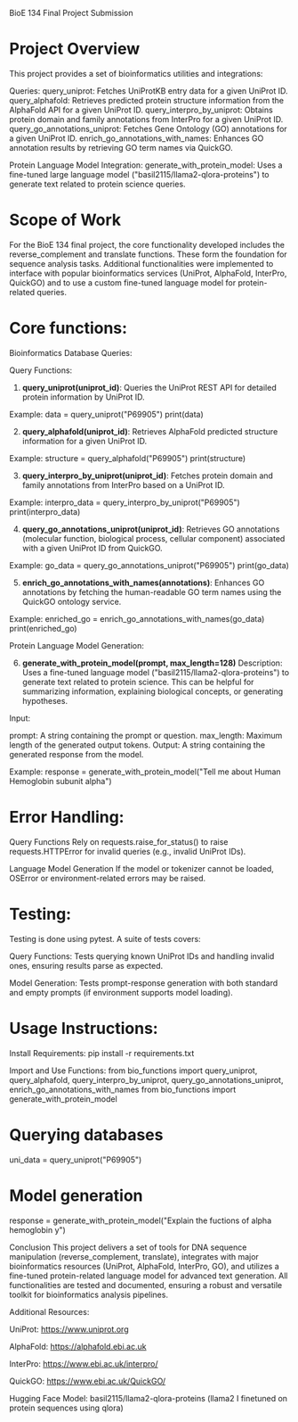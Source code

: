 BioE 134 Final Project Submission
# Project Overview
This project provides a set of bioinformatics utilities and integrations:

Queries:
query_uniprot: Fetches UniProtKB entry data for a given UniProt ID.
query_alphafold: Retrieves predicted protein structure information from the AlphaFold API for a given UniProt ID.
query_interpro_by_uniprot: Obtains protein domain and family annotations from InterPro for a given UniProt ID.
query_go_annotations_uniprot: Fetches Gene Ontology (GO) annotations for a given UniProt ID.
enrich_go_annotations_with_names: Enhances GO annotation results by retrieving GO term names via QuickGO.

Protein Language Model Integration:
generate_with_protein_model: Uses a fine-tuned large language model ("basil2115/llama2-qlora-proteins") to generate text related to protein science queries.

# Scope of Work
For the BioE 134 final project, the core functionality developed includes the reverse_complement and translate functions. These form the foundation for sequence analysis tasks. Additional functionalities were implemented to interface with popular bioinformatics services (UniProt, AlphaFold, InterPro, QuickGO) and to use a custom fine-tuned language model for protein-related queries.

# Core functions:

Bioinformatics Database Queries:

Query Functions:
1. **query_uniprot(uniprot_id)**:
Queries the UniProt REST API for detailed protein information by UniProt ID.

Example:
data = query_uniprot("P69905")
print(data)

2. **query_alphafold(uniprot_id)**:
Retrieves AlphaFold predicted structure information for a given UniProt ID.

Example:
structure = query_alphafold("P69905")
print(structure)

3. **query_interpro_by_uniprot(uniprot_id)**:
Fetches protein domain and family annotations from InterPro based on a UniProt ID.

Example:
interpro_data = query_interpro_by_uniprot("P69905")
print(interpro_data)

4. **query_go_annotations_uniprot(uniprot_id)**:
Retrieves GO annotations (molecular function, biological process, cellular component) associated with a given UniProt ID from QuickGO.

Example:
go_data = query_go_annotations_uniprot("P69905")
print(go_data)

5. **enrich_go_annotations_with_names(annotations)**:
Enhances GO annotations by fetching the human-readable GO term names using the QuickGO ontology service.

Example:
enriched_go = enrich_go_annotations_with_names(go_data)
print(enriched_go)

Protein Language Model Generation:

6. **generate_with_protein_model(prompt, max_length=128)**
Description:
Uses a fine-tuned language model ("basil2115/llama2-qlora-proteins") to generate text related to protein science. This can be helpful for summarizing information, explaining biological concepts, or generating hypotheses.

Input:

prompt: A string containing the prompt or question.
max_length: Maximum length of the generated output tokens.
Output:
A string containing the generated response from the model.

Example:
response = generate_with_protein_model("Tell me about Human Hemoglobin subunit alpha")

# Error Handling:
Query Functions
Rely on requests.raise_for_status() to raise requests.HTTPError for invalid queries (e.g., invalid UniProt IDs).

Language Model Generation
If the model or tokenizer cannot be loaded, OSError or environment-related errors may be raised.

# Testing:
Testing is done using pytest. A suite of tests covers:

Query Functions:
Tests querying known UniProt IDs and handling invalid ones, ensuring results parse as expected.

Model Generation:
Tests prompt-response generation with both standard and empty prompts (if environment supports model loading).

# Usage Instructions:

Install Requirements:
pip install -r requirements.txt

Import and Use Functions:
from bio_functions import query_uniprot, query_alphafold, query_interpro_by_uniprot, query_go_annotations_uniprot, enrich_go_annotations_with_names
from bio_functions import generate_with_protein_model

# Querying databases
uni_data = query_uniprot("P69905")

# Model generation
response = generate_with_protein_model("Explain the fuctions of alpha hemoglobin y")

Conclusion
This project delivers a set of tools for DNA sequence manipulation (reverse_complement, translate), integrates with major bioinformatics resources (UniProt, AlphaFold, InterPro, GO), and utilizes a fine-tuned protein-related language model for advanced text generation. All functionalities are tested and documented, ensuring a robust and versatile toolkit for bioinformatics analysis pipelines.

Additional Resources:

UniProt: https://www.uniprot.org

AlphaFold: https://alphafold.ebi.ac.uk

InterPro: https://www.ebi.ac.uk/interpro/

QuickGO: https://www.ebi.ac.uk/QuickGO/

Hugging Face Model: basil2115/llama2-qlora-proteins (llama2 I finetuned on protein sequences using qlora)
